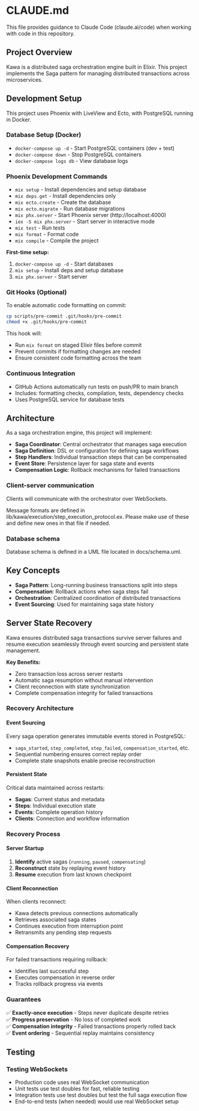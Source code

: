 # CLAUDE.md

This file provides guidance to Claude Code (claude.ai/code) when working with code in this repository.

## Project Overview

Kawa is a distributed saga orchestration engine built in Elixir. This project implements the Saga pattern for managing distributed transactions across microservices.

## Development Setup

This project uses Phoenix with LiveView and Ecto, with PostgreSQL running in Docker.

### Database Setup (Docker)
- `docker-compose up -d` - Start PostgreSQL containers (dev + test)
- `docker-compose down` - Stop PostgreSQL containers
- `docker-compose logs db` - View database logs

### Phoenix Development Commands
- `mix setup` - Install dependencies and setup database
- `mix deps.get` - Install dependencies only
- `mix ecto.create` - Create the database
- `mix ecto.migrate` - Run database migrations
- `mix phx.server` - Start Phoenix server (http://localhost:4000)
- `iex -S mix phx.server` - Start server in interactive mode
- `mix test` - Run tests
- `mix format` - Format code
- `mix compile` - Compile the project

**First-time setup:**
1. `docker-compose up -d` - Start databases
2. `mix setup` - Install deps and setup database
3. `mix phx.server` - Start server

### Git Hooks (Optional)
To enable automatic code formatting on commit:
```bash
cp scripts/pre-commit .git/hooks/pre-commit
chmod +x .git/hooks/pre-commit
```

This hook will:
- Run `mix format` on staged Elixir files before commit
- Prevent commits if formatting changes are needed
- Ensure consistent code formatting across the team

### Continuous Integration
- GitHub Actions automatically run tests on push/PR to main branch
- Includes: formatting checks, compilation, tests, dependency checks
- Uses PostgreSQL service for database tests

## Architecture

As a saga orchestration engine, this project will implement:

- **Saga Coordinator**: Central orchestrator that manages saga execution
- **Saga Definition**: DSL or configuration for defining saga workflows
- **Step Handlers**: Individual transaction steps that can be compensated
- **Event Store**: Persistence layer for saga state and events
- **Compensation Logic**: Rollback mechanisms for failed transactions

### Client-server communication
Clients will communicate with the orchestrator over WebSockets.

Message formats are defined in lib/kawa/execution/step_execution_protocol.ex. Please make use of these and define new ones in that file if needed.

### Database schema
Database schema is defined in a UML file located in docs/schema.uml.

## Key Concepts

- **Saga Pattern**: Long-running business transactions split into steps
- **Compensation**: Rollback actions when saga steps fail
- **Orchestration**: Centralized coordination of distributed transactions
- **Event Sourcing**: Used for maintaining saga state history

## Server State Recovery

Kawa ensures distributed saga transactions survive server failures and resume execution seamlessly through event sourcing and persistent state management.

**Key Benefits:**
- Zero transaction loss across server restarts
- Automatic saga resumption without manual intervention  
- Client reconnection with state synchronization
- Complete compensation integrity for failed transactions

### Recovery Architecture

#### Event Sourcing
Every saga operation generates immutable events stored in PostgreSQL:
- `saga_started`, `step_completed`, `step_failed`, `compensation_started`, etc.
- Sequential numbering ensures correct replay order
- Complete state snapshots enable precise reconstruction

#### Persistent State
Critical data maintained across restarts:
- **Sagas**: Current status and metadata
- **Steps**: Individual execution state  
- **Events**: Complete operation history
- **Clients**: Connection and workflow information

### Recovery Process

#### Server Startup
1. **Identify** active sagas (`running`, `paused`, `compensating`)
2. **Reconstruct** state by replaying event history
3. **Resume** execution from last known checkpoint

#### Client Reconnection
When clients reconnect:
- Kawa detects previous connections automatically
- Retrieves associated saga states
- Continues execution from interruption point
- Retransmits any pending step requests

#### Compensation Recovery
For failed transactions requiring rollback:
- Identifies last successful step
- Executes compensation in reverse order
- Tracks rollback progress via events

### Guarantees

✅ **Exactly-once execution** - Steps never duplicate despite retries  
✅ **Progress preservation** - No loss of completed work  
✅ **Compensation integrity** - Failed transactions properly rolled back  
✅ **Event ordering** - Sequential replay maintains consistency  

## Testing
### Testing WebSockets
  - Production code uses real WebSocket communication
  - Unit tests use test doubles for fast, reliable testing
  - Integration tests use test doubles but test the full
  saga execution flow
  - End-to-end tests (when needed) would use real WebSocket
   setup